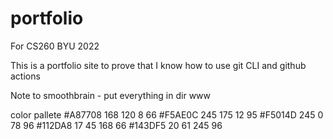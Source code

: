 # portfolio
For CS260 BYU 2022

This is a portfolio site to prove that I know how to use git CLI and github actions

Note to smoothbrain
    - put everything in dir www

color pallete
#A87708 168 120 8 66 
#F5AE0C 245 175 12 95
#F5014D 245 0 78 96
#112DA8 17 45 168 66
#143DF5 20 61 245 96